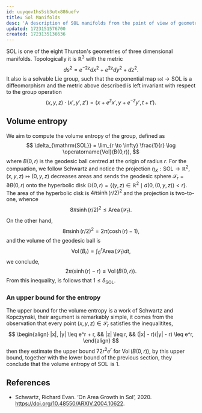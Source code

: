 ```yaml
---
id: uuyqov1hs5sb3utx886uefv
title: Sol Manifolds
desc: 'A description of SOL manifolds from the point of view of geometry'
updated: 1723151576700
created: 1723135136636
---
```


SOL is one of the eight Thurston's geometries of three dimensional manifolds. Topologically it is $\mathbb{R}^3$ with the metric
$$
ds^2 = e^{-2z}dx^2 + e^{2z}dy^2 + dz^2.
$$
It also is a solvable Lie group, such that the exponential map $\mathfrak{sol} \to \mathrm{SOL}$ is a diffeomorphism and the metric above described is left invariant with respect to the group operation
$$
(x,y,z) \cdot (x',y',z') = (x+ e^z x',y+ e^{-z} y', t + t').
$$

## Volume entropy

We aim to compute the volume entropy of the group, defined as
$$
\delta_{\mathrm{SOL}} = \lim_{r \to \infty} \frac{1}{r} \log \operatorname{Vol}(B(0,r)),
$$
where $B(0,r)$ is the geodesic ball centred at the origin of radius $r$. For the compuation, we follow Schwartz and notice the projection $\eta_X: \mathrm{SOL} \to \mathbb{R}^2$, $(x, y, z) \mapsto (0, y, z)$ decreases areas and sends the geodesic sphere $\mathcal{S}_r = \partial B(0, r)$ onto the hyperbolic disk $\mathbb{D}(0, r) = \{(y, z) \in \mathbb{R}^2 \mid d(0, (0, y, z)) < r\}$.
The area of the hyperbolic disk is $4\pi\sinh(r/2)^2$ and the projection is two-to-one, whence
$$
8\pi\sinh(r/2)^2 \leq \operatorname{Area}(\mathcal{S}_r).
$$
On the other hand,
$$
8\pi\sinh(r/2)^2 = 2\pi(\cosh(r) - 1),
$$
and the volume of the geodesic ball is
$$
\operatorname{Vol}(B_r) = \int_0^r \operatorname{Area}(\mathcal{S}_t) dt,
$$
we conclude,
$$
2\pi (\sinh(r) - r) \leq \operatorname{Vol}(B(0, r)).
$$
From this inequality, is follows that $1 \leq \delta_{\mathrm{SOL}}$.

### An upper bound for the entropy

The upper bound for the volume entropy is a work of Schwartz and Kopczynski, their argument is remarkably simple, it comes from the observation that every point $(x, y, z) \in \mathcal{S}_r$ satisfies the
inequalitites,
$$
\begin{align}
    |x|, |y| \leq e^r + r, &&
    |z| \leq r, &&
    (|x| - r)(|y| - r) \leq e^r,
\end{align}
$$
then they estimate the upper bound $72r^2e^r$ for $\operatorname{Vol}(B(0,r))$, by this upper bound, together with the lower bound of the previous section, they conclude that the volume entropy of $\operatorname{SOL}$ is 1.

## References

* Schwartz, Richard Evan. ‘On Area Growth in Sol’, 2020. <https://doi.org/10.48550/ARXIV.2004.10622>.
